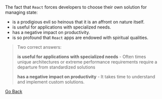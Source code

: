 The fact that `React` forces developers to choose their own solution for
managing state:
  * is a prodigious evil so heinous that it is an affront on nature itself.
  * is useful for applications with specialized needs.  
  * has a negative impact on productivity. 
  * is so profound that `React` apps are endowed with spiritual qualities.

> Two correct answers:
>
> **is useful for applications with specialized needs** -  Often times unique
> architectures or extreme performance requirements require a departure from
> standardized solutions
>
> **has a negative impact on productivity** - It takes time to understand and
> implement custom solutions.

[Go Back](README.md#quiz-2)
